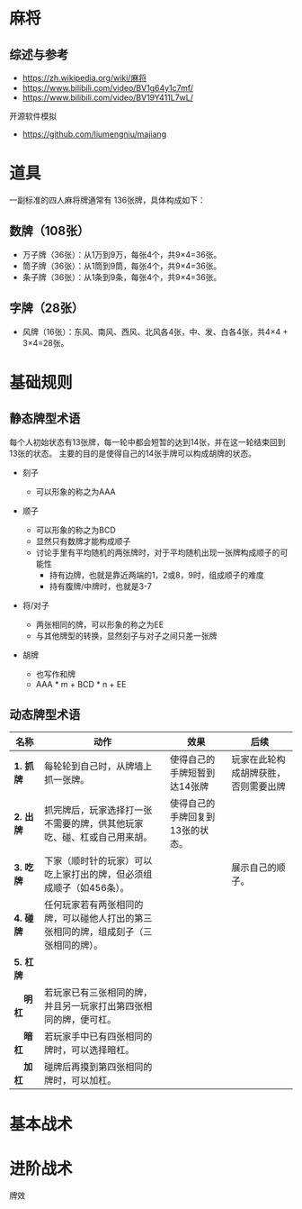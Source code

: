# 麻将

## 综述与参考

- https://zh.wikipedia.org/wiki/麻将
- https://www.bilibili.com/video/BV1g64y1c7mf/
- https://www.bilibili.com/video/BV19Y411L7wL/

开源软件模拟
- https://github.com/liumengniu/majiang
# 道具

一副标准的四人麻将牌通常有 136张牌，具体构成如下：

## 数牌（108张）
- 万子牌（36张）：从1万到9万，每张4个，共9×4=36张。
- 筒子牌（36张）：从1筒到9筒，每张4个，共9×4=36张。
- 条子牌（36张）：从1条到9条，每张4个，共9×4=36张。

## 字牌（28张）
- 风牌（16张）：东风、南风、西风、北风各4张，中、发、白各4张，共4×4 + 3×4=28张。

# 基础规则

## 静态牌型术语

每个人初始状态有13张牌，每一轮中都会短暂的达到14张，并在这一轮结束回到13张的状态。
主要的目的是使得自己的14张手牌可以构成胡牌的状态。

- 刻子
  - 可以形象的称之为AAA
    
- 顺子
  - 可以形象的称之为BCD
  - 显然只有数牌才能构成顺子
  - 讨论手里有平均随机的两张牌时，对于平均随机出现一张牌构成顺子的可能性
    - 持有边牌，也就是靠近两端的1，2或8，9时，组成顺子的难度
    - 持有腹牌/中牌时，也就是3-7

- 将/对子
  - 两张相同的牌，可以形象的称之为EE
  - 与其他牌型的转换，显然刻子与对子之间只差一张牌

- 胡牌
  - 也写作和牌
  - AAA * m + BCD * n + EE
 
## 动态牌型术语

| 名称  | 动作  | 效果  | 后续  |
| ----- | ----- | ----- | ----- |
| **1. 抓牌** | 每轮轮到自己时，从牌墙上抓一张牌。 | 使得自己的手牌短暂到达14张牌 | 玩家在此轮构成胡牌获胜，否则需要出牌 |
| **2. 出牌** | 抓完牌后，玩家选择打一张不需要的牌，供其他玩家吃、碰、杠或自己用来胡。 | 使得自己的手牌回复到13张的状态。 | |
| **3. 吃牌** | 下家（顺时针的玩家）可以吃上家打出的牌，但必须组成顺子（如456条）。 | | 展示自己的顺子。 |
| **4. 碰牌** | 任何玩家若有两张相同的牌，可以碰他人打出的第三张相同的牌，组成刻子（三张相同的牌）。 | | |
| **5. 杠牌** |  |  | |
| &nbsp;&nbsp;&nbsp;&nbsp;**明杠** | 若玩家已有三张相同的牌，并且另一玩家打出第四张相同的牌，便可杠。 | | |
| &nbsp;&nbsp;&nbsp;&nbsp;**暗杠** | 若玩家手中已有四张相同的牌时，可以选择暗杠。 | | |
| &nbsp;&nbsp;&nbsp;&nbsp;**加杠** | 碰牌后再摸到第四张相同的牌时，可以加杠。 | | |



# 基本战术

# 进阶战术

牌效
